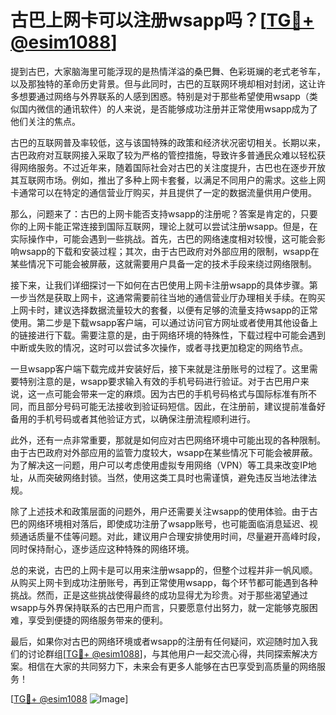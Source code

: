 # 古巴上网卡可以注册wsapp吗？[[TG💪+ @esim1088](https://t.me/s/esim1088)]

提到古巴，大家脑海里可能浮现的是热情洋溢的桑巴舞、色彩斑斓的老式老爷车，以及那独特的革命历史背景。但与此同时，古巴的互联网环境却相对封闭，这让许多想要通过网络与外界联系的人感到困惑。特别是对于那些希望使用wsapp（类似国内微信的通讯软件）的人来说，是否能够成功注册并正常使用wsapp成为了他们关注的焦点。

古巴的互联网普及率较低，这与该国特殊的政策和经济状况密切相关。长期以来，古巴政府对互联网接入采取了较为严格的管控措施，导致许多普通民众难以轻松获得网络服务。不过近年来，随着国际社会对古巴的关注度提升，古巴也在逐步开放其互联网市场。例如，推出了多种上网卡套餐，以满足不同用户的需求。这些上网卡通常可以在特定的通信营业厅购买，并且提供了一定的数据流量供用户使用。

那么，问题来了：古巴的上网卡能否支持wsapp的注册呢？答案是肯定的，只要你的上网卡能正常连接到国际互联网，理论上就可以尝试注册wsapp。但是，在实际操作中，可能会遇到一些挑战。首先，古巴的网络速度相对较慢，这可能会影响wsapp的下载和安装过程；其次，由于古巴政府对外部应用的限制，wsapp在某些情况下可能会被屏蔽，这就需要用户具备一定的技术手段来绕过网络限制。

接下来，让我们详细探讨一下如何在古巴使用上网卡注册wsapp的具体步骤。第一步当然是获取上网卡，这通常需要前往当地的通信营业厅办理相关手续。在购买上网卡时，建议选择数据流量较大的套餐，以便有足够的流量支持wsapp的正常使用。第二步是下载wsapp客户端，可以通过访问官方网址或者使用其他设备上的链接进行下载。需要注意的是，由于网络环境的特殊性，下载过程中可能会遇到中断或失败的情况，这时可以尝试多次操作，或者寻找更加稳定的网络节点。

一旦wsapp客户端下载完成并安装好后，接下来就是注册账号的过程了。这里需要特别注意的是，wsapp要求输入有效的手机号码进行验证。对于古巴用户来说，这一点可能会带来一定的麻烦。因为古巴的手机号码格式与国际标准有所不同，而且部分号码可能无法接收到验证码短信。因此，在注册前，建议提前准备好备用的手机号码或者其他验证方式，以确保注册流程顺利进行。

此外，还有一点非常重要，那就是如何应对古巴网络环境中可能出现的各种限制。由于古巴政府对外部应用的监管力度较大，wsapp在某些情况下可能会被屏蔽。为了解决这一问题，用户可以考虑使用虚拟专用网络（VPN）等工具来改变IP地址，从而突破网络封锁。当然，使用这类工具时也需谨慎，避免违反当地法律法规。

除了上述技术和政策层面的问题外，用户还需要关注wsapp的使用体验。由于古巴的网络环境相对落后，即使成功注册了wsapp账号，也可能面临消息延迟、视频通话质量不佳等问题。对此，建议用户合理安排使用时间，尽量避开高峰时段，同时保持耐心，逐步适应这种特殊的网络环境。

总的来说，古巴的上网卡是可以用来注册wsapp的，但整个过程并非一帆风顺。从购买上网卡到成功注册账号，再到正常使用wsapp，每个环节都可能遇到各种挑战。然而，正是这些挑战使得最终的成功显得尤为珍贵。对于那些渴望通过wsapp与外界保持联系的古巴用户而言，只要愿意付出努力，就一定能够克服困难，享受到便捷的网络服务带来的便利。

最后，如果你对古巴的网络环境或者wsapp的注册有任何疑问，欢迎随时加入我们的讨论群组[[TG💪+ @esim1088](https://t.me/s/esim1088)]，与其他用户一起交流心得，共同探索解决方案。相信在大家的共同努力下，未来会有更多人能够在古巴享受到高质量的网络服务！

[[TG💪+ @esim1088](https://t.me/s/esim1088) ![Image](https://i.postimg.cc/4NQfJmqS/Snipaste-2025-05-13-00-14-12.png)]